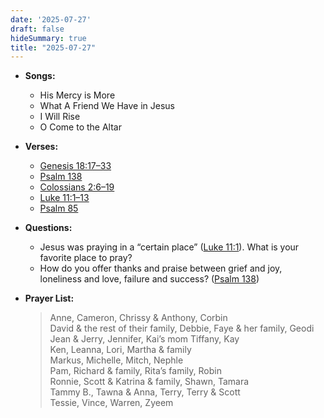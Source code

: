 ```yaml
---
date: '2025-07-27'
draft: false
hideSummary: true
title: "2025-07-27"
---
```


- **Songs:**
    - His Mercy is More
    - What A Friend We Have in Jesus
    - I Will Rise
    - O Come to the Altar

- **Verses:**
    - [Genesis 18:17–33](https://www.biblegateway.com/passage/?search=Genesis+18%3A17-33&version=NIV)  
    - [Psalm 138](https://www.biblegateway.com/passage/?search=Psalm+138&version=NIV)
    - [Colossians 2:6–19](https://www.biblegateway.com/passage/?search=Colossians+2%3A6-19&version=NIV)  
    - [Luke 11:1–13](https://www.biblegateway.com/passage/?search=Luke+11%3A1-13&version=NIV)
    - [Psalm 85](https://www.biblegateway.com/passage/?search=Psalm+85&version=NIV)

- **Questions:**
    - Jesus was praying in a “certain place” ([Luke 11:1](https://www.biblegateway.com/passage/?search=Luke+11%3A1&version=NIV)). What is your favorite place to pray?  
    - How do you offer thanks and praise between grief and joy, loneliness and love, failure and success? ([Psalm 138](https://www.biblegateway.com/passage/?search=Psalm+138&version=NIV))

- **Prayer List:**
  > Anne, Cameron, Chrissy & Anthony, Corbin  
  > David & the rest of their family, Debbie, Faye & her family, Geodi  
  > Jean & Jerry, Jennifer, Kai’s mom Tiffany, Kay  
  > Ken, Leanna, Lori, Martha & family  
  > Markus, Michelle, Mitch, Nephle  
  > Pam, Richard & family, Rita’s family, Robin  
  > Ronnie, Scott & Katrina & family, Shawn, Tamara  
  > Tammy B., Tawna & Anna, Terry, Terry & Scott  
  > Tessie, Vince, Warren, Zyeem